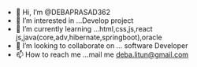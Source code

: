 - 👋 Hi, I’m @DEBAPRASAD362
- 👀 I’m interested in ...Develop project
- 🌱 I’m currently learning ...html,css,js,react js,java(core,adv,hibernate,springboot),oracle
- 💞️ I’m looking to collaborate on ... software Developer
- 📫 How to reach me ...mail me deba.litun@gmail.com

<!---
DEBAPRASAD362/DEBAPRASAD362 is a ✨ special ✨ repository because its `README.md` (this file) appears on your GitHub profile.
You can click the Preview link to take a look at your changes.
--->
